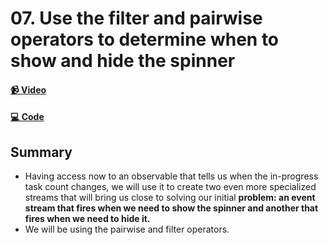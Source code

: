 # 07. Use the filter and pairwise operators to determine when to show and hide the spinner

#### [📹 Video](https://egghead.io/lessons/rxjs-use-the-filter-and-pairwise-operators-to-determine-when-to-show-and-hide-the-spinner)

#### [💻 Code](https://github.com/rarmatei/egghead-thinking-reactively/blob/lesson-07/src/lesson-code/TaskProgressService.js)

## Summary

- Having access now to an observable that tells us when the in-progress task count changes, we will use it to create two even more specialized streams that will bring us close to solving our initial **problem: an event stream that fires when we need to show the spinner and another that fires when we need to hide it.**
- We will be using the pairwise and filter operators.
